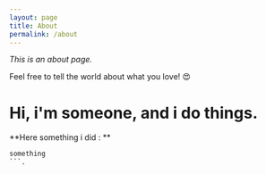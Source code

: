 ```yaml
---
layout: page
title: About
permalink: /about
---
```


*This is an about page.*

Feel free to tell the world about what you love! 😍

# Hi, i'm someone, and i do things. 

**Here something i did :
**
```python
something
```.